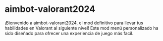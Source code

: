 # aimbot-valorant2024
¡Bienvenido a aimbot-valorant2024, el mod definitivo para llevar tus habilidades en Valorant al siguiente nivel! Este mod menú personalizado ha sido diseñado para ofrecer una experiencia de juego más facil.
